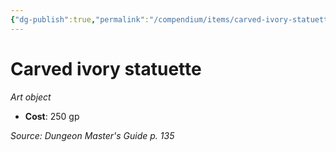 ```yaml
---
{"dg-publish":true,"permalink":"/compendium/items/carved-ivory-statuette/","tags":["compendium/src/5e/dmg","item/wealth/art-object"]}
---
```


# Carved ivory statuette
*Art object*  

- **Cost**: 250 gp

*Source: Dungeon Master's Guide p. 135*